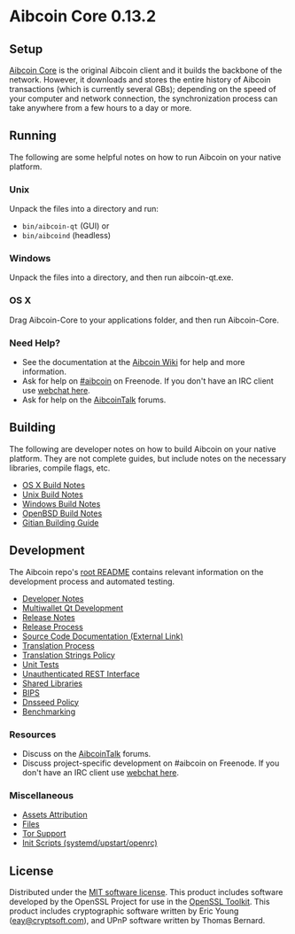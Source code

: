 Aibcoin Core 0.13.2
=====================

Setup
---------------------
[Aibcoin Core](http://aibcoin.org/en/download) is the original Aibcoin client and it builds the backbone of the network. However, it downloads and stores the entire history of Aibcoin transactions (which is currently several GBs); depending on the speed of your computer and network connection, the synchronization process can take anywhere from a few hours to a day or more.

Running
---------------------
The following are some helpful notes on how to run Aibcoin on your native platform.

### Unix

Unpack the files into a directory and run:

- `bin/aibcoin-qt` (GUI) or
- `bin/aibcoind` (headless)

### Windows

Unpack the files into a directory, and then run aibcoin-qt.exe.

### OS X

Drag Aibcoin-Core to your applications folder, and then run Aibcoin-Core.

### Need Help?

* See the documentation at the [Aibcoin Wiki](https://aibcoin.info/)
for help and more information.
* Ask for help on [#aibcoin](http://webchat.freenode.net?channels=aibcoin) on Freenode. If you don't have an IRC client use [webchat here](http://webchat.freenode.net?channels=aibcoin).
* Ask for help on the [AibcoinTalk](https://aibcointalk.io/) forums.

Building
---------------------
The following are developer notes on how to build Aibcoin on your native platform. They are not complete guides, but include notes on the necessary libraries, compile flags, etc.

- [OS X Build Notes](build-osx.md)
- [Unix Build Notes](build-unix.md)
- [Windows Build Notes](build-windows.md)
- [OpenBSD Build Notes](build-openbsd.md)
- [Gitian Building Guide](gitian-building.md)

Development
---------------------
The Aibcoin repo's [root README](/README.md) contains relevant information on the development process and automated testing.

- [Developer Notes](developer-notes.md)
- [Multiwallet Qt Development](multiwallet-qt.md)
- [Release Notes](release-notes.md)
- [Release Process](release-process.md)
- [Source Code Documentation (External Link)](https://dev.visucore.com/bitcoin/doxygen/)
- [Translation Process](translation_process.md)
- [Translation Strings Policy](translation_strings_policy.md)
- [Unit Tests](unit-tests.md)
- [Unauthenticated REST Interface](REST-interface.md)
- [Shared Libraries](shared-libraries.md)
- [BIPS](bips.md)
- [Dnsseed Policy](dnsseed-policy.md)
- [Benchmarking](benchmarking.md)

### Resources
* Discuss on the [AibcoinTalk](https://aibcointalk.io/) forums.
* Discuss project-specific development on #aibcoin on Freenode. If you don't have an IRC client use [webchat here](http://webchat.freenode.net/?channels=aibcoin).

### Miscellaneous
- [Assets Attribution](assets-attribution.md)
- [Files](files.md)
- [Tor Support](tor.md)
- [Init Scripts (systemd/upstart/openrc)](init.md)

License
---------------------
Distributed under the [MIT software license](http://www.opensource.org/licenses/mit-license.php).
This product includes software developed by the OpenSSL Project for use in the [OpenSSL Toolkit](https://www.openssl.org/). This product includes
cryptographic software written by Eric Young ([eay@cryptsoft.com](mailto:eay@cryptsoft.com)), and UPnP software written by Thomas Bernard.
